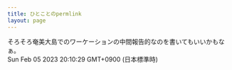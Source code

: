 ```yaml
---
title: ひとことのpermlink
layout: page
---
```

<div class="box" dt="1675595429945">
  そろそろ奄美大島でのワーケーションの中間報告的なのを書いてもいいかもなぁ。
  <div class="content is-small">Sun Feb 05 2023 20:10:29 GMT+0900 (日本標準時)</div>
</div>